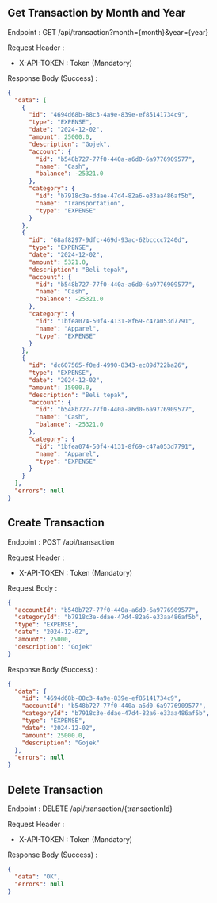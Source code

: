 ## Get Transaction by Month and Year

Endpoint : GET /api/transaction?month={month}&year={year}

Request Header :

- X-API-TOKEN : Token (Mandatory)

Response Body (Success) :

```json
{
  "data": [
    {
      "id": "4694d68b-88c3-4a9e-839e-ef85141734c9",
      "type": "EXPENSE",
      "date": "2024-12-02",
      "amount": 25000.0,
      "description": "Gojek",
      "account": {
        "id": "b548b727-77f0-440a-a6d0-6a9776909577",
        "name": "Cash",
        "balance": -25321.0
      },
      "category": {
        "id": "b7918c3e-ddae-47d4-82a6-e33aa486af5b",
        "name": "Transportation",
        "type": "EXPENSE"
      }
    },
    {
      "id": "68af8297-9dfc-469d-93ac-62bcccc7240d",
      "type": "EXPENSE",
      "date": "2024-12-02",
      "amount": 5321.0,
      "description": "Beli tepak",
      "account": {
        "id": "b548b727-77f0-440a-a6d0-6a9776909577",
        "name": "Cash",
        "balance": -25321.0
      },
      "category": {
        "id": "1bfea074-50f4-4131-8f69-c47a053d7791",
        "name": "Apparel",
        "type": "EXPENSE"
      }
    },
    {
      "id": "dc607565-f0ed-4990-8343-ec89d722ba26",
      "type": "EXPENSE",
      "date": "2024-12-02",
      "amount": 15000.0,
      "description": "Beli tepak",
      "account": {
        "id": "b548b727-77f0-440a-a6d0-6a9776909577",
        "name": "Cash",
        "balance": -25321.0
      },
      "category": {
        "id": "1bfea074-50f4-4131-8f69-c47a053d7791",
        "name": "Apparel",
        "type": "EXPENSE"
      }
    }
  ],
  "errors": null
}
```

## Create Transaction

Endpoint : POST /api/transaction

Request Header :

- X-API-TOKEN : Token (Mandatory)

Request Body :

```json
{
  "accountId": "b548b727-77f0-440a-a6d0-6a9776909577",
  "categoryId": "b7918c3e-ddae-47d4-82a6-e33aa486af5b",
  "type": "EXPENSE",
  "date": "2024-12-02",
  "amount": 25000,
  "description": "Gojek"
}
```

Response Body (Success) :

```json
{
  "data": {
    "id": "4694d68b-88c3-4a9e-839e-ef85141734c9",
    "accountId": "b548b727-77f0-440a-a6d0-6a9776909577",
    "categoryId": "b7918c3e-ddae-47d4-82a6-e33aa486af5b",
    "type": "EXPENSE",
    "date": "2024-12-02",
    "amount": 25000.0,
    "description": "Gojek"
  },
  "errors": null
}
```

## Delete Transaction

Endpoint : DELETE /api/transaction/{transactionId}

Request Header :

- X-API-TOKEN : Token (Mandatory)

Response Body (Success) :

```json
{
  "data": "OK",
  "errors": null
}
```
